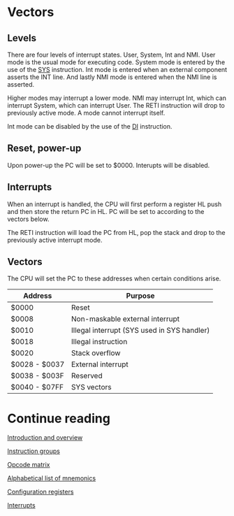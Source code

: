 # Vectors

## Levels
There are four levels of interrupt states. User, System, Int and NMI. User mode is the usual mode for executing code. System mode is entered by the use of the [SYS](InstructionSYS.md) instruction. Int mode is entered when an external component asserts the INT line. And lastly NMI mode is entered when the NMI line is asserted.

Higher modes may interrupt a lower mode. NMI may interrupt Int, which can interrupt System, which can interrupt User. The RETI instruction will drop to previously active mode. A mode cannot interrupt itself.

Int mode can be disabled by the use of the [DI](InstructionDI.md) instruction.

## Reset, power-up
Upon power-up the PC will be set to $0000. Interupts will be disabled.

## Interrupts
When an interrupt is handled, the CPU will first perform a register HL push and then store the return PC in HL. PC will be set to according to the vectors below.

The RETI instruction will load the PC from HL, pop the stack and drop to the previously active interrupt mode.

## Vectors

The CPU will set the PC to these addresses when certain conditions arise.

| Address | Purpose |
|---------|---------|
| $0000   | Reset |
| $0008   | Non-maskable external interrupt |
| $0010   | Illegal interrupt (SYS used in SYS handler)| 
| $0018   | Illegal instruction |
| $0020   | Stack overflow |
| $0028 - $0037  | External interrupt |
| $0038 - $003F | Reserved | 
| $0040 - $07FF | SYS vectors |

# Continue reading
[Introduction and overview](Introduction.md)

[Instruction groups](InstructionGroups.md)

[Opcode matrix](OpcodeMatrix.md)

[Alphabetical list of mnemonics](AlphabeticalMnemonics.md)

[Configuration registers](ConfigurationRegisters.md)

[Interrupts](Interrupts.md)
